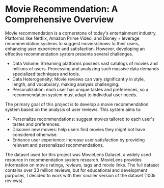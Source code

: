 # Movie Recommendation: A Comprehensive Overview

Movie recommendation is a cornerstone of today's entertainment industry. Platforms like Netflix, Amazon Prime Video, and Disney + leverage recommendation systems to suggest movies/shows to their users, enhancing user experience and satisfaction. However, developing an effective recommendation system presents several challenges. 

- Data Volume: Streaming platforms possess vast catalogs of movies and millions of users. Processing and analyzing such massive data demands specialized techniques and tools.
- Data Heterogeneity: Movie reviews can vary significantly in style, length, and vocabulary, making analysis challenging.
- Personalization: each user has unique tastes and preferences, so a recommendation system must adapt to individual user needs.

The primary goal of this project is to develop a movie recommendation system based on the analysis of user reviews. This system aims to:

- Personalize recommendations: suggest movies tailored to each user's tastes and preferences.
- Discover new movies: help users find movies they might not have considered otherwise.
- Enhance user experience: increase user satisfaction by providing relevant and personalized recommendations.

The dataset used for this project was MovieLens Dataset, a widely used resource in recommendation system research. MovieLens provides information on movie ratings, reviews, tags and movie links. The full dataset contains over 33 million reviews, but for educational and development purposes, I decided to work with their smaller version of the dataset (100k reviews).
